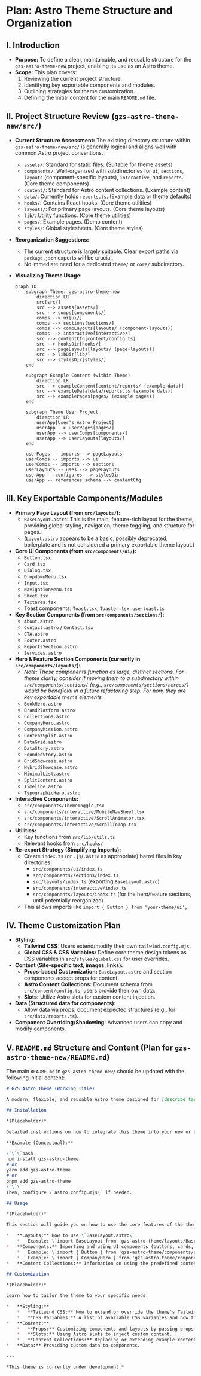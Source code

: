 # Plan: Astro Theme Structure and Organization

## I. Introduction

*   **Purpose:** To define a clear, maintainable, and reusable structure for the `gzs-astro-theme-new` project, enabling its use as an Astro theme.
*   **Scope:** This plan covers:
    1.  Reviewing the current project structure.
    2.  Identifying key exportable components and modules.
    3.  Outlining strategies for theme customization.
    4.  Defining the initial content for the main `README.md` file.

## II. Project Structure Review (`gzs-astro-theme-new/src/`)

*   **Current Structure Assessment:**
    The existing directory structure within `gzs-astro-theme-new/src/` is generally logical and aligns well with common Astro project conventions.
    *   `assets/`: Standard for static files. (Suitable for theme assets)
    *   `components/`: Well-organized with subdirectories for `ui`, `sections`, `layouts` (component-specific layouts), `interactive`, and `reports`. (Core theme components)
    *   `content/`: Standard for Astro content collections. (Example content)
    *   `data/`: Currently holds `reports.ts`. (Example data or theme defaults)
    *   `hooks/`: Contains React hooks. (Core theme utilities)
    *   `layouts/`: For primary page layouts. (Core theme layouts)
    *   `lib/`: Utility functions. (Core theme utilities)
    *   `pages/`: Example pages. (Demo content)
    *   `styles/`: Global stylesheets. (Core theme styles)

*   **Reorganization Suggestions:**
    *   The current structure is largely suitable. Clear export paths via `package.json` exports will be crucial.
    *   No immediate need for a dedicated `theme/` or `core/` subdirectory.

*   **Visualizing Theme Usage:**
    ```mermaid
    graph TD
        subgraph Theme: gzs-astro-theme-new
            direction LR
            src[src/]
            src --> assets[assets/]
            src --> comps[components/]
            comps --> ui[ui/]
            comps --> sections[sections/]
            comps --> compLayouts[layouts/ (component-layouts)]
            comps --> interactive[interactive/]
            src --> contentCfg[content/config.ts]
            src --> hooksDir[hooks/]
            src --> pageLayouts[layouts/ (page-layouts)]
            src --> libDir[lib/]
            src --> stylesDir[styles/]
        end

        subgraph Example Content (within Theme)
            direction LR
            src --> exampleContent[content/reports/ (example data)]
            src --> exampleData[data/reports.ts (example data)]
            src --> examplePages[pages/ (example pages)]
        end

        subgraph Theme User Project
            direction LR
            userApp[User's Astro Project]
            userApp --> userPages[pages/]
            userApp --> userComps[components/]
            userApp --> userLayouts[layouts/]
        end

        userPages -- imports --> pageLayouts
        userComps -- imports --> ui
        userComps -- imports --> sections
        userLayouts -- uses --> pageLayouts
        userApp -- configures --> stylesDir
        userApp -- references schema --> contentCfg
    ```

## III. Key Exportable Components/Modules

*   **Primary Page Layout (from `src/layouts/`):**
    *   `BaseLayout.astro`: This is the main, feature-rich layout for the theme, providing global styling, navigation, theme toggling, and structure for pages.
    *   (`Layout.astro` appears to be a basic, possibly deprecated, boilerplate and is not considered a primary exportable theme layout.)
*   **Core UI Components (from `src/components/ui/`):**
    *   `Button.tsx`
    *   `Card.tsx`
    *   `Dialog.tsx`
    *   `DropdownMenu.tsx`
    *   `Input.tsx`
    *   `NavigationMenu.tsx`
    *   `Sheet.tsx`
    *   `Textarea.tsx`
    *   Toast components: `Toast.tsx`, `Toaster.tsx`, `use-toast.ts`
*   **Key Section Components (from `src/components/sections/`):**
    *   `About.astro`
    *   `Contact.astro` / `Contact.tsx`
    *   `CTA.astro`
    *   `Footer.astro`
    *   `ReportsSection.astro`
    *   `Services.astro`
*   **Hero & Feature Section Components (currently in `src/components/layouts/`):**
    *   *Note: These components function as large, distinct sections. For theme clarity, consider if moving them to a subdirectory within `src/components/sections/` (e.g., `src/components/sections/heroes/`) would be beneficial in a future refactoring step. For now, they are key exportable theme elements.*
    *   `BookHero.astro`
    *   `BrandPlatform.astro`
    *   `Collections.astro`
    *   `CompanyHero.astro`
    *   `CompanyMission.astro`
    *   `ContentSplit.astro`
    *   `DataGrid.astro`
    *   `DataStory.astro`
    *   `FoundedStory.astro`
    *   `GridShowcase.astro`
    *   `HybridShowcase.astro`
    *   `MinimalList.astro`
    *   `SplitContent.astro`
    *   `Timeline.astro`
    *   `TypographicHero.astro`
*   **Interactive Components:**
    *   `src/components/ThemeToggle.tsx`
    *   `src/components/interactive/MobileNavSheet.tsx`
    *   `src/components/interactive/ScrollAnimator.tsx`
    *   `src/components/interactive/ScrollToTop.tsx`
*   **Utilities:**
    *   Key functions from `src/lib/utils.ts`
    *   Relevant hooks from `src/hooks/`
*   **Re-export Strategy (Simplifying Imports):**
    *   Create `index.ts` (or `.js`/`.astro` as appropriate) barrel files in key directories:
        *   `src/components/ui/index.ts`
        *   `src/components/sections/index.ts`
        *   `src/layouts/index.ts` (exporting `BaseLayout.astro`)
        *   `src/components/interactive/index.ts`
        *   `src/components/layouts/index.ts` (for the hero/feature sections, until potentially reorganized)
    *   This allows imports like `import { Button } from 'your-theme/ui';`.

## IV. Theme Customization Plan

*   **Styling:**
    *   **Tailwind CSS:** Users extend/modify their own `tailwind.config.mjs`.
    *   **Global CSS & CSS Variables:** Define core theme design tokens as CSS variables in `src/styles/global.css` for user overrides.
*   **Content (Site-specific text, images, links):**
    *   **Props-based Customization:** `BaseLayout.astro` and section components accept props for content.
    *   **Astro Content Collections:** Document schema from `src/content/config.ts`; users provide their own data.
    *   **Slots:** Utilize Astro slots for custom content injection.
*   **Data (Structured data for components):**
    *   Allow data via props; document expected structures (e.g., for `src/data/reports.ts`).
*   **Component Overriding/Shadowing:** Advanced users can copy and modify components.

## V. `README.md` Structure and Content (Plan for `gzs-astro-theme-new/README.md`)

The main `README.md` in `gzs-astro-theme-new/` should be updated with the following initial content:

```markdown
# GZS Astro Theme (Working Title)

A modern, flexible, and reusable Astro theme designed for [describe target use-case, e.g., corporate sites, portfolios, blogs]. This theme provides a collection of well-crafted components, layouts, and styling defaults to kickstart your Astro project.

## Installation

*(Placeholder)*

Detailed instructions on how to integrate this theme into your new or existing Astro project will be provided here once the theme is packaged. This will likely involve installing an npm package and some initial configuration.

**Example (Conceptual):**

\`\`\`bash
npm install gzs-astro-theme
# or
yarn add gzs-astro-theme
# or
pnpm add gzs-astro-theme
\`\`\`
Then, configure \`astro.config.mjs\` if needed.

## Usage

*(Placeholder)*

This section will guide you on how to use the core features of the theme:

*   **Layouts:** How to use \`BaseLayout.astro\`.
    *   Example: \`import BaseLayout from 'gzs-astro-theme/layouts/BaseLayout.astro';\`
*   **Components:** Importing and using UI components (buttons, cards, etc.) and section components.
    *   Example: \`import { Button } from 'gzs-astro-theme/components/ui';\`
    *   Example: \`import { CompanyHero } from 'gzs-astro-theme/components/sections';\` (assuming re-export and potential reorg)
*   **Content Collections:** Information on using the predefined content schemas (e.g., for reports).

## Customization

*(Placeholder)*

Learn how to tailor the theme to your specific needs:

*   **Styling:**
    *   **Tailwind CSS:** How to extend or override the theme's Tailwind configuration.
    *   **CSS Variables:** A list of available CSS variables and how to override them.
*   **Content:**
    *   **Props:** Customizing components and layouts by passing props.
    *   **Slots:** Using Astro slots to inject custom content.
    *   **Content Collections:** Replacing or extending example content.
*   **Data:** Providing custom data to components.

---

*This theme is currently under development.*